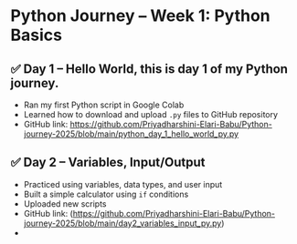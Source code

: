# Python Journey – Week 1: Python Basics

## ✅ Day 1 – Hello World, this is day 1 of my Python journey.
- Ran my first Python script in Google Colab
- Learned how to download and upload `.py` files to GitHub repository
- GitHub link: https://github.com/Priyadharshini-Elari-Babu/Python-journey-2025/blob/main/python_day_1_hello_world_py.py

## ✅ Day 2 – Variables, Input/Output
- Practiced using variables, data types, and user input
- Built a simple calculator using `if` conditions
- Uploaded new scripts
- GitHub link: (https://github.com/Priyadharshini-Elari-Babu/Python-journey-2025/blob/main/day2_variables_input_py.py)
- 
